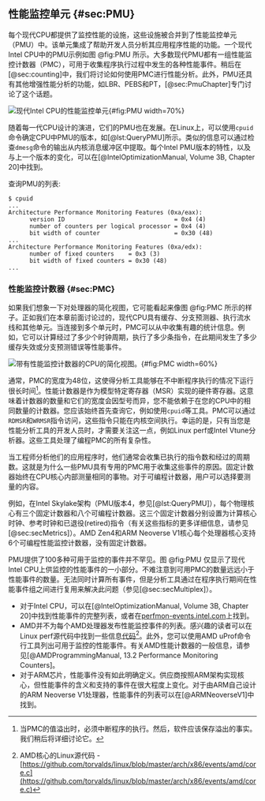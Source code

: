 ## 性能监控单元 {#sec:PMU}

每个现代CPU都提供了监控性能的设施，这些设施被合并到了性能监控单元（PMU）中。该单元集成了帮助开发人员分析其应用程序性能的功能。一个现代Intel CPU中的PMU示例如图 @fig:PMU 所示。大多数现代PMU都有一组性能监控计数器（PMC），可用于收集程序执行过程中发生的各种性能事件。稍后在[@sec:counting]中，我们将讨论如何使用PMC进行性能分析。此外，PMU还具有其他增强性能分析的功能，如LBR、PEBS和PT，[@sec:PmuChapter]专门讨论了这个话题。

[TODO]: 此图中使用的字体大小对于舒适阅读来说太小了。

![现代Intel CPU的性能监控单元](../../img/uarch/PMU.png){#fig:PMU width=70%}

随着每一代CPU设计的演进，它们的PMU也在发展。在Linux上，可以使用`cpuid`命令确定CPU中PMU的版本，如[@lst:QueryPMU]所示。类似的信息可以通过检查`dmesg`命令的输出从内核消息缓冲区中提取。每个Intel PMU版本的特性，以及与上一个版本的变化，可以在[@IntelOptimizationManual, Volume 3B, Chapter 20]中找到。

查询PMU的列表:

~~~~ {#lst:QueryPMU .bash}
$ cpuid
...
Architecture Performance Monitoring Features (0xa/eax):
      version ID                               = 0x4 (4)
      number of counters per logical processor = 0x4 (4)
      bit width of counter                     = 0x30 (48)
...
Architecture Performance Monitoring Features (0xa/edx):
      number of fixed counters    = 0x3 (3)
      bit width of fixed counters = 0x30 (48)
...
~~~~

### 性能监控计数器 {#sec:PMC}

如果我们想象一下对处理器的简化视图，它可能看起来像图 @fig:PMC 所示的样子。正如我们在本章前面讨论过的，现代CPU具有缓存、分支预测器、执行流水线和其他单元。当连接到多个单元时，PMC可以从中收集有趣的统计信息。例如，它可以计算经过了多少个时钟周期，执行了多少条指令，在此期间发生了多少缓存失效或分支预测错误等性能事件。

![带有性能监控计数器的CPU的简化视图。](../../img/uarch/PMC.png){#fig:PMC width=60%}

通常，PMC的宽度为48位，这使得分析工具能够在不中断程序执行的情况下运行很长时间[^2]。性能计数器是作为模型特定寄存器（MSR）实现的硬件寄存器。这意味着计数器的数量和它们的宽度会因型号而异，您不能依赖于在您的CPU中的相同数量的计数器。您应该始终首先查询它，例如使用`cpuid`等工具。PMC可以通过`RDMSR`和`WRMSR`指令访问，这些指令只能在内核空间执行。幸运的是，只有当您是性能分析工具的开发人员时，才需要关注这一点，例如Linux perf或Intel Vtune分析器。这些工具处理了编程PMC的所有复杂性。

当工程师分析他们的应用程序时，他们通常会收集已执行的指令数和经过的周期数。这就是为什么一些PMU具有专用的PMC用于收集这些事件的原因。固定计数器始终在CPU核心内部测量相同的事物。对于可编程计数器，用户可以选择要测量的内容。

例如，在Intel Skylake架构（PMU版本4，参见[@lst:QueryPMU]），每个物理核心有三个固定计数器和八个可编程计数器。这三个固定计数器分别设置为计算核心时钟、参考时钟和已退役(retired)指令（有关这些指标的更多详细信息，请参见[@sec:secMetrics]）。AMD Zen4和ARM Neoverse V1核心每个处理器核心支持6个可编程性能监控计数器，没有固定计数器。

PMU提供了100多种可用于监控的事件并不罕见。图 @fig:PMU 仅显示了现代Intel CPU上供监控的性能事件的一小部分。不难注意到可用PMC的数量远远小于性能事件的数量。无法同时计算所有事件，但是分析工具通过在程序执行期间在性能事件组之间进行复用来解决此问题（参见[@sec:secMultiplex]）。

- 对于Intel CPU，可以在[@IntelOptimizationManual, Volume 3B, Chapter 20]中找到性能事件的完整列表，或者在[perfmon-events.intel.com](https://perfmon-events.intel.com/)上找到。
- AMD并不为每个AMD处理器发布性能监控事件的列表。感兴趣的读者可以在Linux perf源代码中找到一些信息[代码](https://github.com/torvalds/linux/blob/master/arch/x86/events/amd/core.c)[^3]。此外，您可以使用AMD uProf命令行工具列出可用于监控的性能事件。有关AMD性能计数器的一般信息，请参见[@AMDProgrammingManual, 13.2 Performance Monitoring Counters]。
- 对于ARM芯片，性能事件没有如此明确定义。供应商按照ARM架构实现核心，但性能事件的含义和支持的事件在很大程度上变化。对于由ARM自己设计的ARM Neoverse V1处理器，性能事件的列表可以在[@ARMNeoverseV1]中找到。

[^2]: 当PMC的值溢出时，必须中断程序的执行。然后，软件应该保存溢出的事实。我们稍后将详细讨论它。
[^3]: AMD核心的Linux源代码 - [https://github.com/torvalds/linux/blob/master/arch/x86/events/amd/core.c](https://github.com/torvalds/linux/blob/master/arch/x86/events/amd/core.c)
